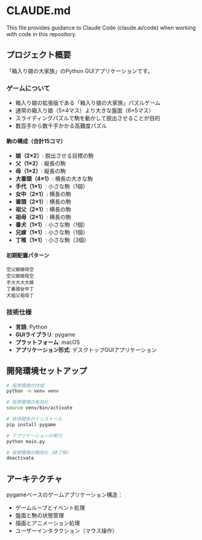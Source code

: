 # CLAUDE.md

This file provides guidance to Claude Code (claude.ai/code) when working with code in this repository.

## プロジェクト概要

「箱入り娘の大家族」のPython GUIアプリケーションです。

### ゲームについて
- 箱入り娘の拡張版である「箱入り娘の大家族」パズルゲーム
- 通常の箱入り娘（5×4マス）より大きな盤面（6×5マス）
- スライディングパズルで駒を動かして脱出させることが目的
- 数百手から数千手かかる高難度パズル

#### 駒の構成（合計15コマ）
- **娘（2×2）**: 脱出させる目標の駒
- **父（1×2）**: 縦長の駒
- **母（1×2）**: 縦長の駒  
- **大番頭（4×1）**: 横長の大きな駒
- **手代（1×1）**: 小さな駒（1個）
- **女中（2×1）**: 横長の駒
- **番頭（2×1）**: 横長の駒
- **祖父（2×1）**: 横長の駒
- **祖母（2×1）**: 横長の駒
- **番犬（1×1）**: 小さな駒（1個）
- **兄嫁（1×1）**: 小さな駒（1個）
- **丁稚（1×1）**: 小さな駒（3個）

#### 初期配置パターン
```
空父娘娘母空
空父娘娘母空  
手大大大大嫁
丁番頭女中丁
犬祖父祖母丁
```

### 技術仕様
- **言語**: Python
- **GUIライブラリ**: pygame
- **プラットフォーム**: macOS
- **アプリケーション形式**: デスクトップGUIアプリケーション

## 開発環境セットアップ

```bash
# 仮想環境の作成
python -m venv venv

# 仮想環境の有効化
source venv/bin/activate

# 依存関係のインストール
pip install pygame

# アプリケーションの実行
python main.py

# 仮想環境の無効化（終了時）
deactivate
```

## アーキテクチャ

pygameベースのゲームアプリケーション構造：
- ゲームループとイベント処理
- 盤面と駒の状態管理
- 描画とアニメーション処理
- ユーザーインタラクション（マウス操作）